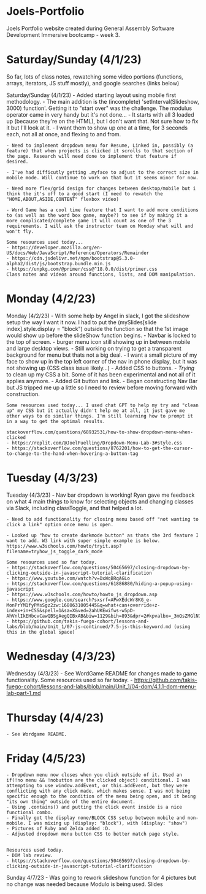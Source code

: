 # Joels-Portfolio
Joels Portfolio website created during General Assembly Software Development Immersive bootcamp - week 3.
# Saturday/Sunday (4/1/23) 

So far, lots of class notes, rewatching some video portions (functions, arrays, iterators, JS stuff mostly), and google searches (links below)

Saturday/Sunday (4/1/23) - Added starting layout using mobile first methodology.
    - The main addition is the (incomplete) 'setInterval(Slideshow, 3000) function'. Getting it to "start over" was the challenge. The modulus operator came in very handy but it's not done...
    - It starts with all 3 loaded up (because they're on the HTML), but I don't want that. Not sure how to fix it but I'll look at it.
    - I want them to show up one at a time, for 3 seconds each, not all at once, and flexing to and from.

    - Need to implement dropdown menu for Resume, Linked in, possibly (a feature) that when projects is clicked it scrolls to that section of the page. Research will need done to implement that feature if desired.

    - I've had difficutly getting .myface to adjust to the correct size in mobile mode. Will continue to work on that but it seems minor for now.

    - Need more flex/grid design for changes between desktop/mobile but i think the it's off to a good start (I need to rewatch the "HOME,ABOUT,ASIDE,CONTENT" flexbox video)

    - Word Game has a cool time feature that I want to add more conditions to (as well as the word box game, maybe?) to see if by making it a more complicated/complete game it will count as one of the 3 requirements. I will ask the instructor team on Monday what will and won't fly.

    Some resources used today...
    - https://developer.mozilla.org/en-US/docs/Web/JavaScript/Reference/Operators/Remainder
    - https://cdn.jsdelivr.net/npm/bootstrap@5.3.0-alpha2/dist/js/bootstrap.bundle.min.js
    - https://unpkg.com/@primer/css@^18.0.0/dist/primer.css
    Class notes and videos around functions, lists, and DOM manipulation.

# Monday (4/2/23)

Monday (4/2/23) 
    - With some help by Angel in slack, I got the slideshow setup the way I want it now. I had to put the (mySlides[slide index].style.display = "block") outside the function so that the 1st image would show up before the slideShow function begins.
    - Navbar is locked to the top of screen.
    - burger menu icon still showing up in between mobile and large desktop views.
    - Still working on trying to get a transparent background for menu but thats not a big deal.
    - I want a small picture of my face to show up in the top left corner of the nav in phone display, but it was not showing up (CSS class issue likely...)
    - Added CSS to buttons.
    - *Trying* to clean up my CSS a bit. Some of it has been experimental and not all of it applies anymore.
    - Added Git button and link.
    - Began constructing Nav Bar but JS tripped me up a little so I need to review before moving forward with construction.

    Some resources used today... I used chat GPT to help my try and "clean up" my CSS but it actually didn't help me at all, it just gave me other ways to do similar things. I'm still learning how to prompt it in a way to get the optimal results.

    stackoverflow.com/questions/68932531/how-to-show-dropdown-menu-when-clicked
    - https://replit.com/@JoelFuelling/Dropdown-Menu-Lab-3#style.css
    - https://stackoverflow.com/questions/8762201/how-to-get-the-cursor-to-change-to-the-hand-when-hovering-a-button-tag

# Tuesday (4/3/23)

Tuesday (4/3/23)
    - Nav bar dropdown is working! Ryan gave me feedback on what 4 main things to know for selecting objects and changing classes via Slack, including classToggle, and that helped a lot.
    
    - Need to add functionality for closing menu based off "not wanting to click a link" option once menu is open.
    
    - Looked up "how to create darkmode button" as thats the 3rd feature I want to add. W3 link with super simple example is below. https://www.w3schools.com/howto/tryit.asp?filename=tryhow_js_toggle_dark_mode

    Some resources used so far today.
    - https://stackoverflow.com/questions/50465697/closing-dropdown-by-clicking-outside-in-javascript-tutorial-clarification
    - https://www.youtube.com/watch?v=DxWqBRqAGLo
    - https://stackoverflow.com/questions/61886880/hiding-a-popup-using-javascript
    - https://www.w3schools.com/howto/howto_js_dropdown.asp
    - https://www.google.com/search?sxsrf=APwXEdcWr8KG_e-MonPrYM1fyPMsSgz2zw:1680631005445&q=what+can+override+z-index+in+CSS&spell=1&sa=X&ved=2ahUKEwifws-w5pD-AhVnlIkEHbcvCawQBSgAegQIBxAB&biw=1129&bih=893&dpr=2#kpvalbx=_3mQsZMGlN7unptQP_eaoiAY_30
    - https://github.com/takis-fuego-cohort/lessons-and-labs/blob/main/Unit_1/07-js-continued/7.5-js-this-keyword.md (using this in the global space)

# Wednesday (4/3/23)

Wednesday (4/3/23) 
    - See WordGame README for changes made to game functionality.
    Some resources used so far today.
    - https://github.com/takis-fuego-cohort/lessons-and-labs/blob/main/Unit_1/04-dom/4.1.1-dom-menu-lab-part-1.md

# Thursday (4/4/23)

    - See Wordgame README.

# Friday (4/5/23)

    - Dropdown menu now closes when you click outside of it. Used an if(!no menu && !nobutton are the clicked object) conditional. I was attempting to use window.addEvent, or this.addEvent, but they were conflicting with any click made, which makes sense. I was not being specific enough to the condition of the menu being open, and it being "its own thing" outside of the entire document.
    - Using .contains() and putting the click event inside is a nice functional combo.
    - Finally got the display none/BLOCK CSS setup between mobile and non-mobile. I was mixing up (display: "block"), with (display: "show")
    - Pictures of Ruby and Zelda added :D.
    - Adjusted dropdown menu button CSS to better match page style.
    

    Resources used today.
    - DOM lab review.
    - https://stackoverflow.com/questions/50465697/closing-dropdown-by-clicking-outside-in-javascript-tutorial-clarification


Sunday 4/7/23
    - Was going to rework slideshow function for 4 pictures but no change was needed because Modulo is being used. Slides